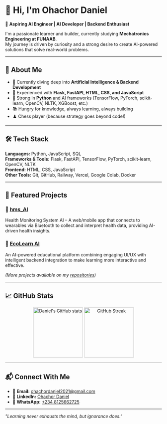 # 👋 Hi, I'm Ohachor Daniel  

🎯 **Aspiring AI Engineer | AI Developer | Backend Enthusiast**  

I'm a passionate learner and builder, currently studying **Mechatronics Engineering at FUNAAB**.  
My journey is driven by curiosity and a strong desire to create AI-powered solutions that solve real-world problems.  

---

## 🚀 About Me  
- 🔭 Currently diving deep into **Artificial Intelligence & Backend Development**  
- 🧠 Experienced with **Flask, FastAPI, HTML, CSS, and JavaScript**  
- 🐍 Strong in **Python** and AI frameworks (TensorFlow, PyTorch, scikit-learn, OpenCV, NLTK, XGBoost, etc.)  
- 📚 Hungry for knowledge, always learning, always building  
- ♟️ Chess player (because strategy goes beyond code!)  

---

## 🛠 Tech Stack  
**Languages:** Python, JavaScript, SQL  
**Frameworks & Tools:** Flask, FastAPI, TensorFlow, PyTorch, scikit-learn, OpenCV, NLTK  
**Frontend:** HTML, CSS, JavaScript  
**Other Tools:** Git, GitHub, Railway, Vercel, Google Colab, Docker  

---

## 📂 Featured Projects  
### 🔹 [hms_AI](https://github.com/Danchi-1/hms.ai)  
Health Monitoring System AI – A web/mobile app that connects to wearables via Bluetooth to collect and interpret health data, providing AI-driven health insights.  

### 🔹 [EcoLearn AI]([https://github.com/Danchi-1/ecolearn](https://github.com/Danchi-1/EcoLearn_AI))  
An AI-powered educational platform combining engaging UI/UX with intelligent backend integration to make learning more interactive and effective.  

*(More projects available on my [repositories](https://github.com/Danchi-1?tab=repositories))*  

---

## 📈 GitHub Stats  
<p align="center">
  <img src="https://github-readme-stats.vercel.app/api?username=Danchi-1&show_icons=true&theme=tokyonight" alt="Daniel's GitHub stats" height="160"/>
  <img src="https://github-readme-streak-stats.streak-stats.demolab.com/?user=Danchi-1&theme=tokyonight" alt="GitHub Streak" height="160"/>
</p>

---

## 📬 Connect With Me  
- 📧 **Email:** [ohachordaniel2021@gmail.com](mailto:ohachordaniel2021@gmail.com)  
- 💼 **LinkedIn:** [Ohachor Daniel](www.linkedin.com/in/daniel-ohachor-94b721277)  
- 📱 **WhatsApp:** [+234 8125662725](https://wa.me/2348125662725)  

---

*"Learning never exhausts the mind, but ignorance does."*  

